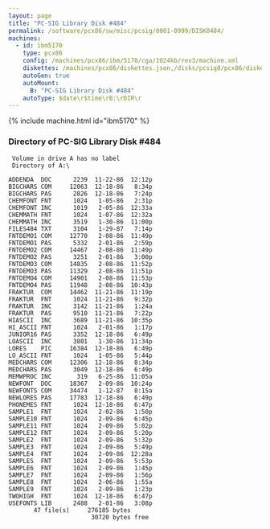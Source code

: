 ```yaml
---
layout: page
title: "PC-SIG Library Disk #484"
permalink: /software/pcx86/sw/misc/pcsig/0001-0999/DISK0484/
machines:
  - id: ibm5170
    type: pcx86
    config: /machines/pcx86/ibm/5170/cga/1024kb/rev3/machine.xml
    diskettes: /machines/pcx86/diskettes.json,/disks/pcsig0/pcx86/diskettes.json
    autoGen: true
    autoMount:
      B: "PC-SIG Library Disk #484"
    autoType: $date\r$time\rB:\rDIR\r
---
```


{% include machine.html id="ibm5170" %}

### Directory of PC-SIG Library Disk #484

     Volume in drive A has no label
     Directory of A:\

    ADDENDA  DOC      2239  11-22-86  12:12p
    BIGCHARS COM     12063  12-18-86   8:34p
    BIGCHARS PAS      2826  12-18-86   7:24p
    CHEMFONT FNT      1024   1-05-86   2:31p
    CHEMFONT INC      1019   2-05-86  12:33a
    CHEMMATH FNT      1024   1-07-86  12:32a
    CHEMMATH INC      3519   1-30-86  11:00p
    FILES484 TXT      3104   1-29-87   7:14p
    FNTDEMO1 COM     12770   2-08-86  11:49p
    FNTDEMO1 PAS      5332   2-01-86   2:59p
    FNTDEMO2 COM     14467   2-08-86  11:49p
    FNTDEMO2 PAS      3251   2-01-86   3:00p
    FNTDEMO3 COM     14835   2-08-86  11:52p
    FNTDEMO3 PAS     11329   2-08-86  11:51p
    FNTDEMO4 COM     14901   2-08-86  11:53p
    FNTDEMO4 PAS     11948   2-08-86  10:43p
    FRAKTUR  COM     14462  11-21-86  11:19p
    FRAKTUR  FNT      1024  11-21-86   9:32p
    FRAKTUR  INC      3142  11-21-86   1:24a
    FRAKTUR  PAS      9510  11-21-86   7:22p
    HIASCII  INC      3689  11-21-86  10:35p
    HI_ASCII FNT      1024   2-01-86   1:17p
    JUNIOR16 PAS      3352  12-18-86   6:49p
    LOASCII  INC      3801   1-30-86  11:34p
    LORES    PIC     16384  12-18-86   6:49p
    LO_ASCII FNT      1024   1-05-86   5:44p
    MEDCHARS COM     12306  12-18-86   8:34p
    MEDCHARS PAS      3049  12-18-86   6:49p
    MEMWPROC INC       319   6-25-86  11:05a
    NEWFONT  DOC     18367   2-09-86  10:24p
    NEWFONTS COM     34474   1-12-87   8:15a
    NEWLORES PAS     17783  12-18-86   6:49p
    PHONEMES FNT      1024  12-18-86   6:47p
    SAMPLE1  FNT      1024   2-02-86   1:50p
    SAMPLE10 FNT      1024   2-09-86   6:45p
    SAMPLE11 FNT      1024   2-09-86   5:02p
    SAMPLE12 FNT      1024   2-09-86   5:20p
    SAMPLE2  FNT      1024   2-09-86   5:32p
    SAMPLE3  FNT      1024   2-09-86   5:49p
    SAMPLE4  FNT      1024   2-09-86  12:28a
    SAMPLE5  FNT      1024   2-09-86   5:53p
    SAMPLE6  FNT      1024   2-09-86   1:45p
    SAMPLE7  FNT      1024   2-09-86   1:56p
    SAMPLE8  FNT      1024   2-06-86   1:55a
    SAMPLE9  FNT      1024   2-09-86   1:23p
    TWOHIGH  FNT      1024  12-18-86   6:47p
    USEFONTS LIB      2488   2-01-86   3:08p
           47 file(s)     276185 bytes
                           30720 bytes free
